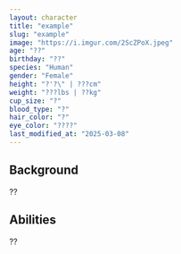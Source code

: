 ```yaml
---
layout: character
title: "example"
slug: "example"
image: "https://i.imgur.com/2ScZPoX.jpeg"
age: "??"
birthday: "??"
species: "Human"
gender: "Female"
height: "?'?\" | ???cm"
weight: "???lbs | ??kg"
cup_size: "?"
blood_type: "?"
hair_color: "?"
eye_color: "????"
last_modified_at: "2025-03-08"
---
```



## Background

??

## Abilities

??
